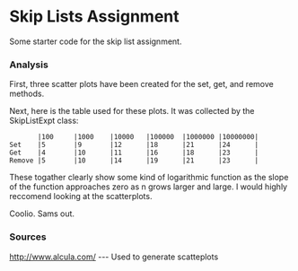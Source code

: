 Skip Lists Assignment
=====================

Some starter code for the skip list assignment.

### Analysis
First, three scatter plots have been created for the set, get, and remove methods.

Next, here is the table used for these plots. It was collected by the SkipListExpt class:

```text
       |100     |1000    |10000   |100000  |1000000 |10000000|
Set    |5       |9       |12      |18      |21      |24      |
Get    |4       |10      |11      |16      |18      |23      |
Remove |5       |10      |14      |19      |21      |23      |
```

These togather clearly show some kind of logarithmic function as the slope of the function approaches zero as n
grows larger and large. I would highly reccomend looking at the scatterplots.

Coolio. Sams out.

### Sources
http://www.alcula.com/ --- Used to generate scatteplots
